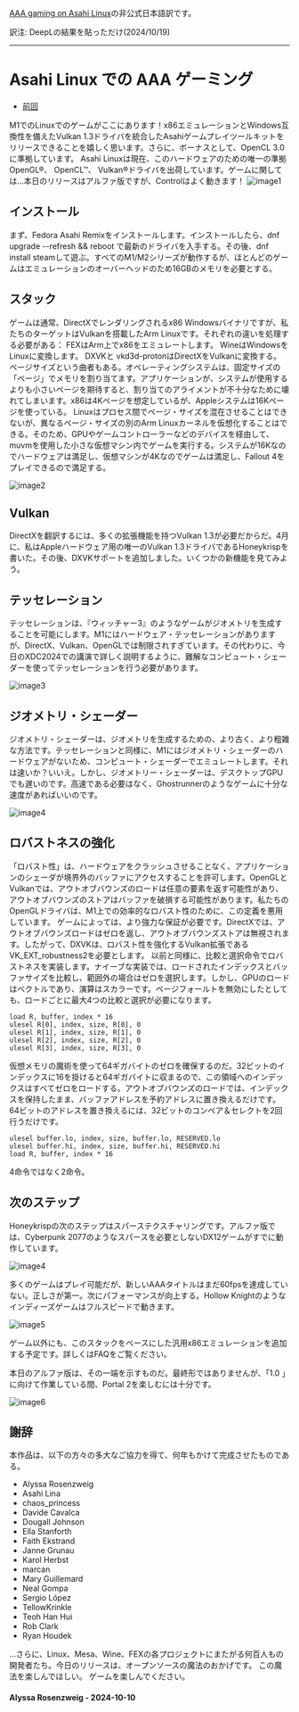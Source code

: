 [AAA gaming on Asahi Linux](https://asahilinux.org/2024/10/aaa-gaming-on-asahi-linux/)の非公式日本語訳です。

訳注: DeepLの結果を貼っただけ(2024/10/19)

---
# Asahi Linux での AAA ゲーミング

- [前回](https://github.com/asfdrwe/asahi-linux-translations/blob/main/PROGRESS202406.md)

M1でのLinuxでのゲームがここにあります！x86エミュレーションとWindows互換性を備えたVulkan 1.3ドライバを統合したAsahiゲームプレイツールキットをリリースできることを嬉しく思います。さらに、ボーナスとして、OpenCL 3.0に準拠しています。
Asahi Linuxは現在、このハードウェアのための唯一の準拠OpenGL®、 OpenCL™、 Vulkan®ドライバを出荷しています。ゲームに関しては...本日のリリースはアルファ版ですが、Controlはよく動きます！
![image1](https://asahilinux.org/img/blog/2024/10/Control-small.avif)

## インストール
まず、Fedora Asahi Remixをインストールします。インストールしたら、dnf upgrade --refresh && reboot で最新のドライバを入手する。その後、dnf install steamして遊ぶ。すべてのM1/M2シリーズが動作するが、ほとんどのゲームはエミュレーションのオーバーヘッドのため16GBのメモリを必要とする。

## スタック
ゲームは通常、DirectXでレンダリングされるx86 Windowsバイナリですが、私たちのターゲットはVulkanを搭載したArm Linuxです。それぞれの違いを処理する必要がある：
FEXはArm上でx86をエミュレートします。
WineはWindowsをLinuxに変換します。
DXVKと vkd3d-protonはDirectXをVulkanに変換する。
ページサイズという曲者もある。オペレーティングシステムは、固定サイズの「ページ」でメモリを割り当てます。アプリケーションが、システムが使用するよりも小さいページを期待すると、割り当てのアライメントが不十分なために壊れてしまいます。x86は4Kページを想定しているが、Appleシステムは16Kページを使っている。
Linuxはプロセス間でページ・サイズを混在させることはできないが、異なるページ・サイズの別のArm Linuxカーネルを仮想化することはできる。そのため、GPUやゲームコントローラーなどのデバイスを経由して、muvmを使用した小さな仮想マシン内でゲームを実行する。システムが16Kなのでハードウェアは満足し、仮想マシンが4Kなのでゲームは満足し、Fallout 4をプレイできるので満足する。

![image2](https://asahilinux.org/img/blog/2024/10/Fallout4-small.avif)

## Vulkan
DirectXを翻訳するには、多くの拡張機能を持つVulkan 1.3が必要だからだ。4月に、私はAppleハードウェア用の唯一のVulkan 1.3ドライバであるHoneykrispを書いた。その後、DXVKサポートを追加しました。いくつかの新機能を見てみよう。

## テッセレーション
テッセレーションは、『ウィッチャー3』のようなゲームがジオメトリを生成することを可能にします。M1にはハードウェア・テッセレーションがありますが、DirectX、Vulkan、OpenGLでは制限されすぎています。その代わりに、今日のXDC2024での講演で詳しく説明するように、難解なコンピュート・シェーダーを使ってテッセレーションを行う必要があります。

![image3](https://asahilinux.org/img/blog/2024/10/Witcher3-small.avif)

## ジオメトリ・シェーダー
ジオメトリ・シェーダーは、ジオメトリを生成するための、より古く、より粗雑な方法です。テッセレーションと同様に、M1にはジオメトリ・シェーダーのハードウェアがないため、コンピュート・シェーダーでエミュレートします。それは速いか？いいえ。しかし、ジオメトリー・シェーダーは、デスクトップGPUでも遅いのです。高速である必要はなく、Ghostrunnerのようなゲームに十分な速度があればいいのです。

![image4](https://asahilinux.org/img/blog/2024/10/Ghostrunner-small.avif)

## ロバストネスの強化
「ロバスト性」は、ハードウェアをクラッシュさせることなく、アプリケーションのシェーダが境界外のバッファにアクセスすることを許可します。OpenGLとVulkanでは、アウトオブバウンズのロードは任意の要素を返す可能性があり、アウトオブバウンズのストアはバッファを破損する可能性があります。私たちのOpenGLドライバは、M1上での効率的なロバスト性のために、この定義を悪用しています。
ゲームによっては、より強力な保証が必要です。DirectXでは、アウトオブバウンズロードはゼロを返し、アウトオブバウンズストアは無視されます。したがって、DXVKは、ロバスト性を強化するVulkan拡張であるVK_EXT_robustness2を必要とします。
以前と同様に、比較と選択命令でロバストネスを実装します。ナイーブな実装では、ロードされたインデックスとバッファサイズを比較し、範囲外の場合はゼロを選択します。しかし、GPUのロードはベクトルであり、演算はスカラーです。ページフォールトを無効にしたとしても、ロードごとに最大4つの比較と選択が必要になります。

```
load R, buffer, index * 16
ulesel R[0], index, size, R[0], 0
ulesel R[1], index, size, R[1], 0
ulesel R[2], index, size, R[2], 0
ulesel R[3], index, size, R[3], 0
```

仮想メモリの魔術を使って64ギガバイトのゼロを確保するのだ。32ビットのインデックスに16を掛けると64ギガバイトに収まるので、この領域へのインデックスはすべてゼロをロードする。アウトオブバウンズのロードでは、インデックスを保持したまま、バッファアドレスを予約アドレスに置き換えるだけです。64ビットのアドレスを置き換えるには、32ビットのコンペア＆セレクトを2回行うだけです。

```
ulesel buffer.lo, index, size, buffer.lo, RESERVED.lo
ulesel buffer.hi, index, size, buffer.hi, RESERVED.hi
load R, buffer, index * 16
```

4命令ではなく2命令。

## 次のステップ
Honeykrispの次のステップはスパーステクスチャリングです。アルファ版では、Cyberpunk 2077のようなスパースを必要としないDX12ゲームがすでに動作しています。

![image4](https://asahilinux.org/img/blog/2024/10/Cyberpunk2077-small.avif)


多くのゲームはプレイ可能だが、新しいAAAタイトルはまだ60fpsを達成していない。正しさが第一。次にパフォーマンスが向上する。Hollow Knightのようなインディーズゲームはフルスピードで動きます。

![image5](https://asahilinux.org/img/blog/2024/10/HollowKnight-small.avif)


ゲーム以外にも、このスタックをベースにした汎用x86エミュレーションを追加する予定です。詳しくはFAQをご覧ください。

本日のアルファ版は、その一端を示すものだ。最終形ではありませんが、「1.0 」に向けて作業している間、Portal 2を楽しむには十分です。

![image6](https://asahilinux.org/img/blog/2024/10/Portal2-small.avif)

## 謝辞
本作品は、以下の方々の多大なご協力を得て、何年もかけて完成させたものである。

- Alyssa Rosenzweig
- Asahi Lina
- chaos_princess
- Davide Cavalca
- Dougall Johnson
- Ella Stanforth
- Faith Ekstrand
- Janne Grunau
- Karol Herbst
- marcan
- Mary Guillemard
- Neal Gompa
- Sergio López
- TellowKrinkle
- Teoh Han Hui
- Rob Clark
- Ryan Houdek

...さらに、Linux、Mesa、Wine、FEXの各プロジェクトにまたがる何百人もの開発者たち。今日のリリースは、オープンソースの魔法のおかげです。
この魔法を楽しんでほしい。
ゲームを楽しんでください。

#### Alyssa Rosenzweig - 2024-10-10
